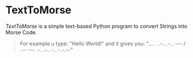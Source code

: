 # TextToMorse

*TextToMorse* is a simple text-based Python program to convert Strings into Morse Code.
>For example u type: "Hello World!"
>and it gives you:
>".... . .-.. .-.. --- / .-- --- .-. .-.. -.. -.-.--"
